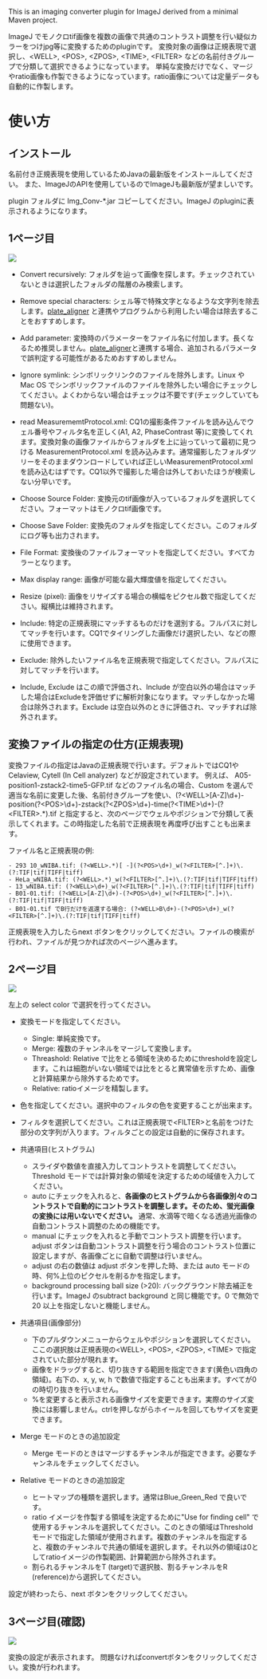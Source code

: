 This is an imaging converter plugin for ImageJ derived from a minimal Maven project.


ImageJ でモノクロtif画像を複数の画像で共通のコントラスト調整を行い疑似カラーをつけjpg等に変換するためのpluginです。
変換対象の画像は正規表現で選択し、\<WELL\>, \<POS\>, \<ZPOS\>, \<TIME\>, \<FILTER\> などの名前付きグループで分類して選択できるようになっています。
単純な変換だけでなく、マージやratio画像も作製できるようになっています。ratio画像については定量データも自動的に作製します。

# 使い方

## インストール
名前付き正規表現を使用しているためJavaの最新版をインストールしてください。
また、ImageJのAPIを使用しているのでImageJも最新版が望ましいです。

plugin フォルダに Img_Conv-*.jar コピーしてください。ImageJ のpluginに表示されるようになります。

## 1ページ目

![](images/slide01.jpg)

- Convert recursively: フォルダを辿って画像を探します。チェックされていないときは選択したフォルダの階層のみ検索します。
- Remove special characters: シェル等で特殊文字となるような文字列を除去します。[plate_aligner](https://github.com/yfujita-skgcat/image_aligner) と連携やプログラムから利用したい場合は除去することをおすすめします。
- Add parameter: 変換時のパラメーターをファイル名に付加します。長くなるため推奨しません。[plate_aligner](https://github.com/yfujita-skgcat/image_aligner)と連携する場合、追加されるパラメータで誤判定する可能性があるためおすすめしません。
- Ignore symlink: シンボリックリンクのファイルを除外します。Linux や Mac OS でシンボリックファイルのファイルを除外したい場合にチェックしてください。よくわからない場合はチェックは不要です(チェックしていても問題ない)。
- read MeasurememtProtocol.xml: CQ1の撮影条件ファイルを読み込んでウェル番号やフィルタ名を正しく(A1, A2, PhaseContrast 等)に変換してくれます。変換対象の画像ファイルからフォルダを上に辿っていって最初に見つける MeasurementProtocol.xml を読み込みます。通常撮影したフォルダツリーをそのままダウンロードしていれば正しいMeasurementProtocol.xmlを読み込むはずです。CQ1以外で撮影した場合は外しておいたほうが検索しない分早いです。

- Choose Source Folder: 変換元のtif画像が入っているフォルダを選択してください。フォーマットはモノクロtif画像です。
- Choose Save Folder: 変換先のフォルダを指定してください。このフォルダにログ等も出力されます。

- File Format: 変換後のファイルフォーマットを指定してください。すべてカラーとなります。
- Max display range: 画像が可能な最大輝度値を指定してください。
- Resize (pixel): 画像をリサイズする場合の横幅をピクセル数で指定してください。縦横比は維持されます。
- Include: 特定の正規表現にマッチするものだけを選別する。フルパスに対してマッチを行います。CQ1でタイリングした画像だけ選択したい、などの際に使用できます。
- Exclude: 除外したいファイル名を正規表現で指定してください。フルパスに対してマッチを行います。
- Include, Exclude はこの順で評価され、Include が空白以外の場合はマッチした場合はExcludeを評価せずに解析対象になります。マッチしなかった場合は除外されます。Exclude は空白以外のときに評価され、マッチすれば除外されます。

## 変換ファイルの指定の仕方(正規表現)

変換ファイルの指定はJavaの正規表現で行います。デフォルトではCQ1やCelaview, Cytell (In Cell analyzer) などが設定されています。
例えば、
A05-position1-zstack2-time5-GFP.tif
などのファイル名の場合、Custom を選んで適当な名前に変更した後、名前付きグループを使い、(?\<WELL\>[A-Z]\d+)-position(?\<POS\>\d+)-zstack(?\<ZPOS\>\d+)-time(?\<TIME\>\d+)-(?\<FILTER\>.*)\.tif
と指定すると、次のページでウェルやポジションで分類して表示してくれます。この時指定した名前で正規表現を再度呼び出すことも出来ます。

ファイル名と正規表現の例:
```
- 293 10_wNIBA.tif: (?<WELL>.*)[ -](?<POS>\d+)_w(?<FILTER>[^.]+)\.(?:TIF|tif|TIFF|tiff)
- HeLa_wNIBA.tif: (?<WELL>.*)_w(?<FILTER>[^.]+)\.(?:TIF|tif|TIFF|tiff)
- 13_wNIBA.tif: (?<WELL>\d+)_w(?<FILTER>[^.]+)\.(?:TIF|tif|TIFF|tiff)
- B01-01.tif: (?<WELL>[A-Z]\d+)-(?<POS>\d+)_w(?<FILTER>[^.]+)\.(?:TIF|tif|TIFF|tiff)
- B01-01.tif でB行だけを返還する場合: (?<WELL>B\d+)-(?<POS>\d+)_w(?<FILTER>[^.]+)\.(?:TIF|tif|TIFF|tiff)
```
正規表現を入力したらnext ボタンをクリックしてください。ファイルの検索が行われ、ファイルが見つかれば次のページへ進みます。

## 2ページ目

![](images/slide02-01.jpg)

左上の select color で選択を行ってください。

- 変換モードを指定してください。
  - Single: 単純変換です。
  - Merge: 複数のチャンネルをマージして変換します。
  - Threashold: Relative で比をとる領域を決めるためにthresholdを設定します。これは細胞がいない領域では比をとると異常値を示すため、画像と計算結果から除外するためです。
  - Relative: ratioイメージを精製します。
- 色を指定してください。選択中のフィルタの色を変更することが出来ます。
- フィルタを選択してください。これは正規表現で\<FILTER\>と名前をつけた部分の文字列が入ります。フィルタごとの設定は自動的に保存されます。
  
- 共通項目(ヒストグラム)
  - スライダや数値を直接入力してコントラストを調整してください。Threshold モードでは計算対象の領域を決定するための域値を入力してください。
  - auto にチェックを入れると、**各画像のヒストグラムから各画像別々のコントラストで自動的にコントラストを調整します。そのため、蛍光画像の変換には用いないでください。** 通常、水滴等で暗くなる透過光画像の自動コントラスト調整のための機能です。
  - manual にチェックを入れると手動でコントラスト調整を行います。adjust ボタンは自動コントラスト調整を行う場合のコントラスト位置に設定しますが、各画像ごとに自動で調整は行いません。
  - adjust の右の数値は adjust ボタンを押した時、または auto モードの時、何%上位のピクセルを削るかを指定します。
  - background processing ball size (\>20): バックグラウンド除去補正を行います。ImageJ のsubtract background と同じ機能です。0 で無効で20 以上を指定しないと機能しません。
  
- 共通項目(画像部分)
  - 下のプルダウンメニューからウェルやポジションを選択してください。ここの選択肢は正規表現の\<WELL\>, \<POS\>, \<ZPOS\>, \<TIME\> で指定されていた部分が現れます。
  - 画像をドラッグすると、切り抜きする範囲を指定できます(黄色い四角の領域)。右下の、x, y, w, h で数値で指定することも出来ます。すべてが0の時切り抜きを行いません。
  - %を変更すると表示される画像サイズを変更できます。実際のサイズ変換には影響しません。ctrlを押しながらホイールを回してもサイズを変更できます。

- Merge モードのときの追加設定
  - Merge モードのときはマージするチャンネルが指定できます。必要なチャンネルをチェックしてください。
 
- Relative モードのときの追加設定
  - ヒートマップの種類を選択します。通常はBlue_Green_Red で良いです。
  - ratio イメージを作製する領域を決定するために"Use for finding cell" で使用するチャンネルを選択してください。このときの領域はThresholdモードで指定した領域が使用されます。複数のチャンネルを指定すると、複数のチャンネルで共通の領域を選択します。それ以外の領域は0としてratioイメージの作製範囲、計算範囲から除外されます。
  - 割られるチャンネルをT (target)で選択肢、割るチャンネルをR (reference)から選択してください。
 
設定が終わったら、next ボタンをクリックしてください。

## 3ページ目(確認)

![](images/slide03.jpg)


変換の設定が表示されます。
問題なければconvertボタンをクリックしてください。変換が行われます。
